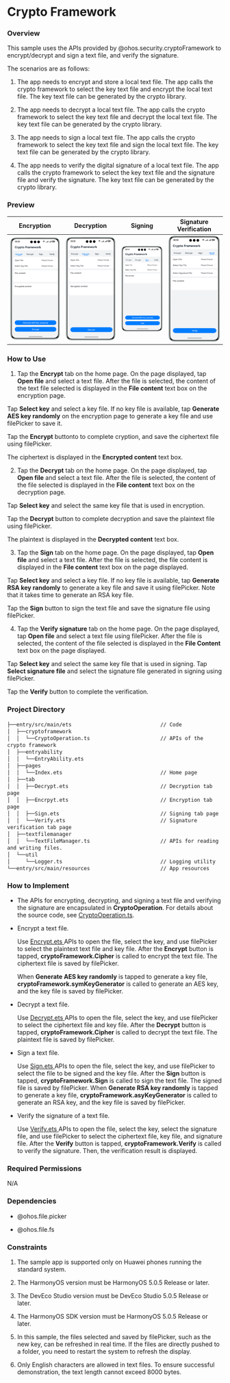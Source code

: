 # Crypto Framework

### Overview

This sample uses the APIs provided by @ohos.security.cryptoFramework to encrypt/decrypt and sign a text file, and verify the signature.

The scenarios are as follows:

1) The app needs to encrypt and store a local text file. The app calls the crypto framework to select the key text file and encrypt the local text file. The key text file can be generated by the crypto library.

2) The app needs to decrypt a local text file. The app calls the crypto framework to select the key text file and decrypt the local text file. The key text file can be generated by the crypto library.

3) The app needs to sign a local text file. The app calls the crypto framework to select the key text file and sign the local text file. The key text file can be generated by the crypto library.

4) The app needs to verify the digital signature of a local text file. The app calls the crypto framework to select the key text file and the signature file and verify the signature. The key text file can be generated by the crypto library.

### Preview

| Encryption                              | Decryption                              | Signing                             | Signature Verification                |
|-----------------------------------------|-----------------------------------------|-------------------------------------|---------------------------------------|
| ![](screenshots/device/encrypt.en.png) | ![](screenshots/device/decrypt.en.png) | ![](screenshots/device/sign.en.png) | ![](screenshots/device/verify.en.png) |

### How to Use

1. Tap the **Encrypt** tab on the home page. On the page displayed, tap **Open file** and select a text file. After the file is selected, the content of the text file selected is displayed in the **File content** text box on the encryption page.

  Tap **Select key** and select a key file. If no key file is available, tap **Generate AES key randomly** on the encryption page to generate a key file and use filePicker to save it.

  Tap the **Encrypt** buttonto to complete cryption, and save the ciphertext file using filePicker.

  The ciphertext is displayed in the **Encrypted content** text box.

2. Tap the **Decrypt** tab on the home page. On the page displayed, tap **Open file** and select a text file. After the file is selected, the content of the file selected is displayed in the **File content** text box on the decryption page.

  Tap **Select key** and select the same key file that is used in encryption.

  Tap the **Decrypt** button to complete decryption and save the plaintext file using filePicker.

  The plaintext is displayed in the **Decrypted content** text box.

3. Tap the **Sign** tab on the home page. On the page displayed, tap **Open file** and select a text file. After the file is selected, the file content is displayed in the **File content** text box on the page displayed.

  Tap **Select key** and select a key file. If no key file is available, tap **Generate RSA key randomly** to generate a key file and save it using filePicker. Note that it takes time to generate an RSA key file.

  Tap the **Sign** button to sign the text file and save the signature file using filePicker.

4. Tap the **Verify signature** tab on the home page. On the page displayed, tap **Open file** and select a text file using filePicker. After the file is selected, the content of the file selected is displayed in the **File Content** text box on the page displayed.

  Tap **Select key** and select the same key file that is used in signing. Tap **Select signature file** and select the signature file generated in signing using filePicker.

  Tap the **Verify** button to complete the verification.

### Project Directory

```
├──entry/src/main/ets                             // Code
│  ├──cryptoframework
│  │  └──CryptoOperation.ts                       // APIs of the crypto framework
│  ├──entryability
│  │  └──EntryAbility.ets       
│  ├──pages
│  │  └──Index.ets                                // Home page
│  ├──tab
│  │  ├──Decrypt.ets                              // Decryption tab page
│  │  ├──Encrpyt.ets                              // Encryption tab page
│  │  ├──Sign.ets                                 // Signing tab page
│  │  └──Verify.ets                               // Signature verification tab page
│  ├──textfilemanager
│  │  └──TextFileManager.ts                       // APIs for reading and writing files.
│  └──util
│     └──Logger.ts                                // Logging utility
└──entry/src/main/resources                       // App resources
```

### How to Implement

* The APIs for encrypting, decrypting, and signing a text file and verifying the signature are encapsulated in **CryptoOperation**. For details about the source code, see [CryptoOperation.ts](entry/src/main/ets/cryptoframework/CryptoOperation.ts).

* Encrypt a text file. 

  Use [Encrypt.ets ](entry/src/main/ets/tab/Encrypt.ets) APIs to open the file, select the key, and use filePicker to select the plaintext text file and key file. After the **Encrypt** button is tapped, **cryptoFramework.Cipher** is called to encrypt the text file. The ciphertext file is saved by filePicker.

  When **Generate AES key randomly** is tapped to generate a key file, **cryptoFramework.symKeyGenerator** is called to generate an AES key, and the key file is saved by filePicker.

* Decrypt a text file. 

  Use [Decrypt.ets ](entry/src/main/ets/tab/Decrypt.ets) APIs to open the file, select the key, and use filePicker to select the ciphertext file and key file. After the **Decrypt** button is tapped, **cryptoFramework.Cipher** is called to decrypt the text file. The plaintext file is saved by filePicker.

* Sign a text file. 

  Use [Sign.ets ](entry/src/main/ets/tab/Sign.ets) APIs to open the file, select the key, and use filePicker to select the file to be signed and the key file. After the **Sign** button is tapped, **cryptoFramework.Sign** is called to sign the text file. The signed file is saved by filePicker.
  When **Generate RSA key randomly** is tapped to generate a key file, **cryptoFramework.asyKeyGenerator** is called to generate an RSA key, and the key file is saved by filePicker.

* Verify the signature of a text file. 

  Use [Verify.ets ](entry/src/main/ets/tab/Verify.ets) APIs to open the file, select the key, select the signature file, and use filePicker to select the ciphertext file, key file, and signature file. After the **Verify** button is tapped, **cryptoFramework.Verify** is called to verify the signature. Then, the verification result is displayed.
  

### Required Permissions

N/A

### Dependencies

* @ohos.file.picker

* @ohos.file.fs

### Constraints

1. The sample app is supported only on Huawei phones running the standard system.

2. The HarmonyOS version must be HarmonyOS 5.0.5 Release or later.

3. The DevEco Studio version must be DevEco Studio 5.0.5 Release or later.

4. The HarmonyOS SDK version must be HarmonyOS 5.0.5 Release or later.

5. In this sample, the files selected and saved by filePicker, such as the new key, can be refreshed in real time. If the files are directly pushed to a folder, you need to restart the system to refresh the display.

6. Only English characters are allowed in text files. To ensure successful demonstration, the text length cannot exceed 8000 bytes.
